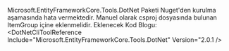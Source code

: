 Microsoft.EntityFrameworkCore.Tools.DotNet Paketi Nuget'den kurulma aşamasında hata vermektedir. 
Manuel olarak csproj dosyasında bulunan ItemGroup içine eklenmelidir.
Eklenecek Kod Blogu: <DotNetCliToolReference Include="Microsoft.EntityFrameworkCore.Tools.DotNet" Version="2.0.1 />
